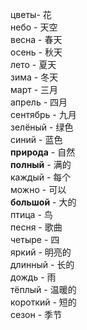 цветы- 花  
небо - 天空  
весна - 春天  
осень - 秋天  
лето - 夏天  
зима - 冬天  
март - 三月  
апрель - 四月  
сентябрь - 九月  
зелёный - 绿色  
синий - 蓝色  
**природа** - 自然  
**полный** - 满的  
каждый - 每个  
можно - 可以  
**большой** - 大的  
птица - 鸟  
песня - 歌曲  
четыре - 四  
яркий - 明亮的  
длинный - 长的  
дождь - 雨  
тёплый - 温暖的  
короткий - 短的  
сезон - 季节